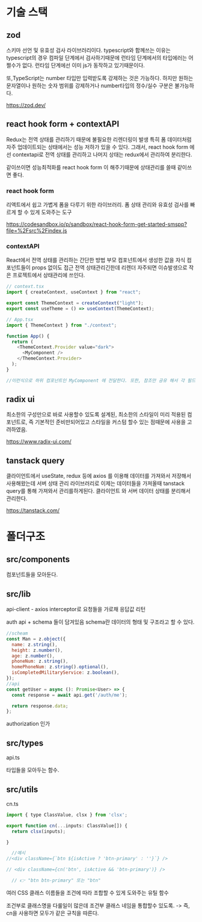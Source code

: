 <!-- @format -->

# 기술 스택

## zod

스키마 선언 및 유효성 검사 라이브러리이다. typescript와 함께쓰는 이유는 typescript의 경우 컴파일 단계에서 검사하기때문에 런타임 단계에서의 타입에러는 어쩔수가 없다. 런타임 단계에선 이미 js가 동작하고 있기때문이다.

또,TypeScript는 number 타입만 입력받도록 강제하는 것은 가능하다.
하지만 원하는 문자열이나 원하는 숫자 범위를 강제하거나 number타입의 정수/실수 구분은 불가능하다.

https://zod.dev/

## react hook form + contextAPI

Redux는 전역 상태를 관리하기 때문에 불필요한 리렌더링이 발생 특히 폼 데이터처럼 자주 업데이트되는 상태에서는 성능 저하가 있을 수 있다. 그래서, react hook form 에선 contextapi로 전역 상태를 관리하고 나머지 상태는 redux에서 관리하여 분리한다.

같이쓰이면 성능최적화를 react hook form 이 해주기때문에 상태관리를 쓸때 같이쓰면 좋다.

### react hook form

리액트에서 쉽고 가볍게 폼을 다루기 위한 라이브러리. 폼 상태 관리와 유효성 검사를 빠르게 할 수 있게 도와주는 도구

https://codesandbox.io/p/sandbox/react-hook-form-get-started-smspp?file=%2Fsrc%2Findex.js

### contextAPI

React에서 전역 상태를 관리하는 간단한 방법 부모 컴포넌트에서 생성한 값을 자식 컴포넌트들이 props 없이도 접근
전역 상태관리긴한데 리렌더 자주되면 이슈발생으로 작은 프로젝트에서 상태관리에 쓰인다.

```js
// context.tsx
import { createContext, useContext } from "react";

export const ThemeContext = createContext("light");
export const useTheme = () => useContext(ThemeContext);

// App.tsx
import { ThemeContext } from "./context";

function App() {
  return (
    <ThemeContext.Provider value="dark">
      <MyComponent />
    </ThemeContext.Provider>
  );
}

//이런식으로 하위 컴포넌트인 MyComponent 에 전달한다. 또한, 참조만 공유 해서 각 필드 email, password 같은 것들 개별적으로 관리
```

## radix ui

최소한의 구성만으로 바로 사용할수 있도록 설계된, 최소한의 스타일이 미리 적용된 컴포넌트로, 즉 기본적인 준비만되어있고 스타일을 커스텀 할수 있는 점때문에 사용을 고려하였음.

https://www.radix-ui.com/

## tanstack query

클라이언트에서 useState, redux 등에 axios 를 이용해 데이터를 가져와서 저장해서 사용해왔는데 서버 상태 관리 라이브러리로 이제는 데이터들을 가져올때 tanstack query를 통해 가져와서 관리를하게된다. 클라이언트 와 서버 데이터 상태를 분리해서 관리한다.

https://tanstack.com/

# 폴더구조

## src/components

컴포넌트들을 모아둔다.

## src/lib

api-client - axios interceptor로 요청들을 가로채 응답값 리턴

auth api + schema 들이 담겨있음 schema란 데이터의 형태 및 구조라고 할 수 있다.

```js
//scheam
const Man = z.object({
  name: z.string(),
  height: z.number(),
  age: z.number(),
  phoneNum: z.string(),
  homePhoneNum: z.string().optional(),
  isCompletedMilitaryService: z.boolean(),
});
//api
const getUser = async (): Promise<User> => {
  const response = await api.get('/auth/me');

  return response.data;
};
```

authorization 인가

## src/types

api.ts

타입들을 모아두는 함수.

## src/utils

cn.ts

```js
import { type ClassValue, clsx } from 'clsx';

export function cn(...inputs: ClassValue[]) {
  return clsx(inputs);

}

  //예시
//<div className={`btn ${isActive ? 'btn-primary' : ''}`} />

// <div className={cn('btn', isActive && 'btn-primary')} />

  // 👉 "btn btn-primary" 또는 "btn"

```

여러 CSS 클래스 이름들을 조건에 따라 조합할 수 있게 도와주는 유틸 함수

조건부로 클래스명을 다룰일이 많은데 조건부 클래스 네임을 통합할수 있도록. -> 즉, cn을 사용하면 모두가 같은 규칙을 따른다.
